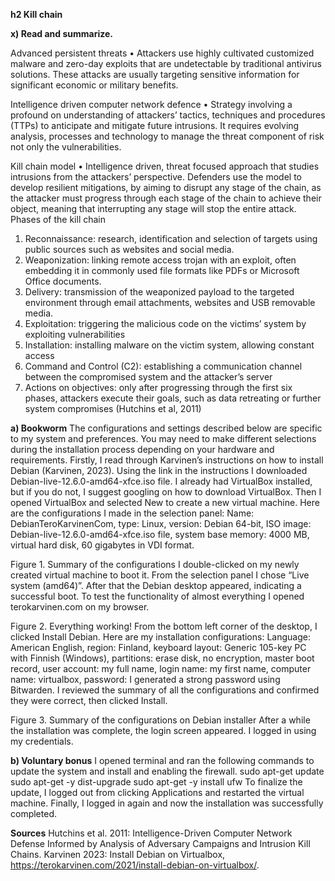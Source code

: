 **h2 Kill chain**

**x) Read and summarize.**

Advanced persistent threats
•	Attackers use highly cultivated customized malware and zero-day exploits that are undetectable by traditional antivirus solutions. These attacks are usually targeting sensitive information for significant economic or military benefits. 

Intelligence driven computer network defence
•	Strategy involving a profound on understanding of attackers’ tactics, techniques and procedures (TTPs) to anticipate and mitigate future intrusions. It requires evolving analysis, processes and technology to manage the threat component of risk not only the vulnerabilities. 

Kill chain model
•	Intelligence driven, threat focused approach that studies intrusions from the attackers’ perspective. Defenders use the model to develop resilient mitigations, by aiming to disrupt any stage of the chain, as the attacker must progress through each stage of the chain to achieve their object, meaning that interrupting any stage will stop the entire attack. 
Phases of the kill chain
1.	Reconnaissance: research, identification and selection of targets using public sources such as websites and social media.
2.	Weaponization: linking remote access trojan with an exploit, often embedding it in commonly used file formats like PDFs or Microsoft Office documents.
3.	Delivery: transmission of the weaponized payload to the targeted environment through email attachments, websites and USB removable media. 
4.	Exploitation: triggering the malicious code on the victims’ system by exploiting vulnerabilities 
5.	Installation: installing malware on the victim system, allowing constant access 
6.	Command and Control (C2): establishing a communication channel between the compromised system and the attacker’s server
7.	Actions on objectives: only after progressing through the first six phases, attackers execute their goals, such as data retreating or further system compromises 
(Hutchins et al, 2011)

**a)	Bookworm**
The configurations and settings described below are specific to my system and preferences. You may need to make different selections during the installation process depending on your hardware and requirements. 
Firstly, I read through Karvinen’s instructions on how to install Debian (Karvinen, 2023). Using the link in the instructions I downloaded Debian-live-12.6.0-amd64-xfce.iso file.  I already had VirtualBox installed, but if you do not, I suggest googling on how to download VirtualBox. Then I opened VirtualBox and selected New to create a new virtual machine. Here are the configurations I made in the selection panel: 
Name: DebianTeroKarvinenCom, type: Linux, version: Debian 64-bit, ISO image: Debian-live-12.6.0-amd64-xfce.iso file, system base memory: 4000 MB, virtual hard disk, 60 gigabytes in VDI format. 
 
Figure 1. Summary of the configurations
I double-clicked on my newly created virtual machine to boot it. From the selection panel I chose “Live system (amd64)”. After that the Debian desktop appeared, indicating a successful boot. To test the functionality of almost everything I opened terokarvinen.com on my browser.
 
Figure 2. Everything working!
From the bottom left corner of the desktop, I clicked Install Debian. Here are my installation configurations: 
Language: American English, region: Finland, keyboard layout: Generic 105-key PC with Finnish (Windows), partitions: erase disk, no encryption, master boot record, user account: my full name, login name: my first name, computer name: virtualbox, password: I generated a strong password using Bitwarden. 
I reviewed the summary of all the configurations and confirmed they were correct, then clicked Install.
 
Figure 3. Summary of the configurations on Debian installer
After a while the installation was complete, the login screen appeared. I logged in using my credentials.

**b) Voluntary bonus**
I opened terminal and ran the following commands to update the system and install and enabling the firewall.
sudo apt-get update
sudo apt-get -y dist-upgrade
sudo apt-get -y install ufw
To finalize the update, I logged out from clicking Applications and restarted the virtual machine. Finally, I logged in again and now the installation was successfully completed. 

**Sources**
Hutchins et al. 2011: Intelligence-Driven Computer Network Defense Informed by Analysis of Adversary Campaigns and Intrusion Kill Chains.
Karvinen 2023: Install Debian on Virtualbox, https://terokarvinen.com/2021/install-debian-on-virtualbox/. 
